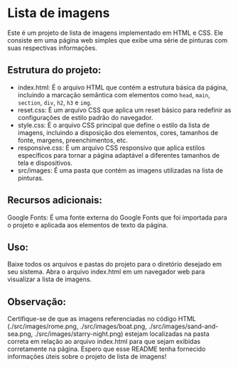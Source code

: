 # Lista de imagens

Este é um projeto de lista de imagens implementado em HTML e CSS. Ele consiste em uma página web simples que exibe uma série de pinturas com suas respectivas informações.

## Estrutura do projeto:

- index.html: É o arquivo HTML que contém a estrutura básica da página, incluindo a marcação semântica com elementos como `head`, `main`, `section`, `div`, `h2`, `h3` e `img`.
- reset.css: É um arquivo CSS que aplica um reset básico para redefinir as configurações de estilo padrão do navegador.
- style.css: É o arquivo CSS principal que define o estilo da lista de imagens, incluindo a disposição dos elementos, cores, tamanhos de fonte, margens, preenchimentos, etc.
- responsive.css: É um arquivo CSS responsivo que aplica estilos específicos para tornar a página adaptável a diferentes tamanhos de tela e dispositivos.
- src/images: É uma pasta que contém as imagens utilizadas na lista de pinturas.

## Recursos adicionais:

Google Fonts: É uma fonte externa do Google Fonts que foi importada para o projeto e aplicada aos elementos de texto da página.

## Uso:

Baixe todos os arquivos e pastas do projeto para o diretório desejado em seu sistema.
Abra o arquivo index.html em um navegador web para visualizar a lista de imagens.

## Observação:

Certifique-se de que as imagens referenciadas no código HTML (./src/images/rome.png, ./src/images/boat.png, ./src/images/sand-and-sea.png, ./src/images/starry-night.png) estejam localizadas na pasta correta em relação ao arquivo index.html para que sejam exibidas corretamente na página.
Espero que esse README tenha fornecido informações úteis sobre o projeto de lista de imagens!



